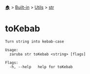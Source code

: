 <!--startTocHeader-->
[🏠](../../../README.md) > [Built-in](../../README.md) > [Utils](../README.md) > [str](README.md)
# toKebab
<!--endTocHeader-->

```
Turn string into kebab-case

Usage:
  zaruba str toKebab <string> [flags]

Flags:
  -h, --help   help for toKebab

```

<!--startTocSubtopic-->

<!--endTocSubtopic-->